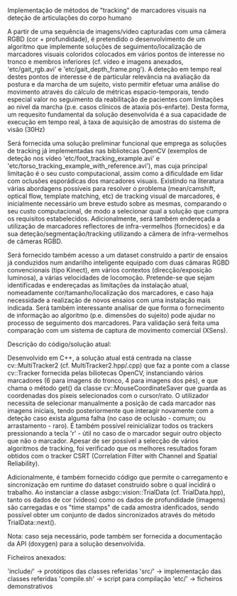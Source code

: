 Implementação de métodos de "tracking" de marcadores visuais na deteção de articulações do corpo humano

A partir de uma sequência de imagens/video capturadas com uma câmera RGBD (cor + profundidade), é pretendido o desenvolvimento de um algoritmo que implemente soluções de seguimento/localização de marcadores visuais coloridos colocados em vários pontos de interesse no tronco e membros inferiores (cf. vídeo e imagens anexados, 'etc/gait_rgb.avi' e 'etc/gait_depth_frame.png'). 
A deteção em tempo real destes pontos de interesse é de particular relevância na avaliação da postura e da marcha de um sujeito, visto permitir efetuar uma análise do movimento através do cálculo de métricas espacio-temporais, tendo especial valor no seguimento da reabilitação de pacientes com limitações ao nível da marcha (p.e. casos clínicos de ataxia pós-enfarte). Desta forma, um requesito fundamental da solução desenvolvida é a sua capacidade de execução em tempo real, à taxa de aquisição de amostras do sistema de visão (30Hz)

Será fornecida uma solução preliminar funcional que emprega as soluções de tracking já implementadas nas bibliotecas OpenCV (exemplos de deteção nos vídeo 'etc/foot_tracking_example.avi' e 'etc/torso_tracking_example_with_reference.avi'), mas cuja principal limitação é o seu custo computacional, assim como a dificuldade em lidar com oclusões esporádicas dos marcadores visuais.
Existindo na literatura várias abordagens possíveis para resolver o problema (mean/camshift, optical flow, template matching, etc) de tracking visual de marcadores, é inicialmente necessário um breve estudo sobre as mesmas, comparando o seu custo computacional, de modo a selecionar qual a solução que cumpra os requisitos estabelecidos. Adicionalmente, será também endereçada a utilização de marcadores reflectores de infra-vermelhos (fornecidos) e da sua deteção/segmentação/tracking utilizando a câmera de infra-vermelhos de câmeras RGBD.

Será fornecido também acesso a um dataset construído a partir de ensaios já conduzidos num andarilho inteligente equipado com duas câmaras RGBD convencionais (tipo Kinect), em vários contextos (direcção/exposição luminosa), a várias velocidades de locomoção. Pretende-se que sejam identificadas e endereçadas as limitações da instalação atual, nomeadamente cor/tamanho/localização dos marcadores, e caso haja necessidade a realização de novos ensaios com uma instalação mais indicada. Será também interessante analisar de que forma o fornecimento de informação ao algoritmo (p.e. dimensões do sujeito) pode ajudar no processo de seguimento dos marcadores.
Para validação será feita uma comparação com um sistema de captura de movimento comercial (XSens). 

Descrição do código/solução atual: 

Desenvolvido em C++, a solução atual está centrada na classe cv::MultiTracker2 (cf. MultiTracker2.hpp/.cpp) que faz a ponte com a classe cv::Tracker fornecida pelas biliotecas OpenCV, instanciando vários marcadores (6 para imagens do tronco, 4 para imagens dos pés), e que chama o método get() da classe cv::MouseCoordinateSaver que guarda as coordenadas dos pixeis selecionados com o cursor/rato.
O utilizador necessita de selecionar manualmente a posição de cada marcador nas imagens iniciais, tendo posteriormente que interagir novamente com a deteção caso exista alguma falha (no caso de oclusão - comum; ou arrastamento - raro). É também possível reinicializar todos os trackers pressionando a tecla 'r' - útil no caso de o marcador seguir outro objecto que não o marcador.
Apesar de ser possível a selecção de vários algoritmos de tracking, foi verificado que os melhores resultados foram obtidos com o tracker CSRT (Correlation Filter with Channel and Spatial Reliability).

Adicionalmente, é também fornecido código que permite o carregamento e sincronização em runtime do dataset construído sobre o qual incidirá o trabalho. Ao instanciar a classe asbgo::vision::TrialData (cf. TrialData.hpp), tanto os dados de cor (vídeos) como os dados de profundidade (imagens) são carregadas e os "time stamps" de cada amostra idenficados, sendo possível obter um conjunto de dados sincronizados através do método TrialData::next().

Nota: caso seja necessário, pode também ser fornecida a documentação da API (doxygen) para a solução desenvolvida.

Ficheiros anexados:

'include/' -> protótipos das classes referidas
'src/' -> implementação das classes referidas
'compile.sh' -> script para compilação
'etc/' -> ficheiros demonstrativos 
